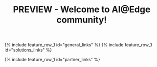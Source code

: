 ﻿---
layout: splash
permalink: /
title:
header:
  overlay_color: "white"
  overlay_image: /assets/images/MAIN_overlay.PNG
  # image: /assets/images/MAIN_camera.png
  actions:
    - label: "Learn more"
      url: "/docs/aiatedge/"
    # - label: "Join the community"
    #   url: "https://techcommunity.microsoft.com/t5/IoT-Devices/bd-p/HardwareEngineering"
title: PREVIEW - Welcome to AI@Edge community!
excerpt:
  Find the resources you need to create solutions using intelligence at the edge through combinations of hardware, machine learning (ML), artificial intelligence (AI) and Microsoft Azure services.
 
visionatedge_links:
  class: "light-gray"

ai_edge_basics:
  content:
    - title: "What is AI@Edge community"
      excerpt:  AI@Edge community portal is a collection of resources that allow you develop assets and solutions that combine hardware, machine learning / artificial intelligence (AI) and Microsoft Azure services enabling intelligence in the edge!  Whether you are a seasoned professional or taking your first steps to IoT, whether you are building intelligent edge hardware, creating end-2-end solutions by combining hardware, software and services, data scientics developing machine learning models or a software developer this community will help you to identify opportunities, get started fast with examples and partner with other professionals to create awesome solutions.
      image_path: /assets/images/MAIN_example.PNG
      image_url: /docs/examples
      alt: Access examples
      btn_label: "Learn more"
      url: /docs/aiatedge
      btn_class: "btn--primary"

general_links:
  title: AI@Edge
  content:
    - image_path: assets/images/Newpost1.png
      alt: ""
      title: "What is AI@Edge?"
      excerpt: "See how a device taking advantage of AI@Edge differs from a traditional IoT device"
      btn_label: " "
      url: "/docs/aiatedge/"
    - image_path: assets/images/Newpost3.png
      alt: ""
      title: "Choosing a hardware topology"
      excerpt: "Get an overview of the different hardware topologies supported by Microsoft AI@Edge solutions"
      btn_label: " "
      url: "/docs/terminology/"
    - image_path: assets/images/Newpost2.png
      alt: ""
      title: "Get started"
      excerpt: "Start you project planning with these examples of AI@Edge hardware, machine learning, and solution demos"
      btn_label: " "
      url: "/docs/examples/"

solutions_links:
  title: Vision@Edge Hardware
  content:
    - image_path: assets/images/MAIN_build_hardware.PNG
      alt: ""
      title: "Find or build an AI@Edge Device"
      excerpt: "Find existing hardware and developer kits, or use resources and best practices to  build intelligent edge capable hardware"
      btn_label: " "
      url: "/docs/hardware/"
    - image_path: /assets/images/MAIN_ai2.PNG
      alt: ""
      title: "Train an AI/ML model"
      excerpt: "To take advantage of the faster inference times an AI@Edge device can provide, learn more about ML models, the ML frameworks supported by different devices, and the tools used for training the models"
      btn_label: " "
      url: "/docs/machine_learning/"
    - image_path: /assets/images/MAIN_azure_iot.PNG
      alt: ""
      title: "Operate and maintain an AI@Edge solution"
      excerpt: "To take advantage of the fast turn around, offine capabilities and filtered data AI@Edge device offer, Azure IoT Edge enables you to conatinerize, deploy, and manage cloud services to your AI@Edge device"
      btn_label: " "
      url: "/docs/azureiot/"

partner_links:
  title: Become part of the community
  content:
    - image_path: assets/images/MAIN_community.PNG
      alt: ""
      title: "Join the AI@Edge community"
      excerpt: Hear the latest solution and services news from Azure and Windows IoT, share your thoughts, and get help from the community
      btn_label: " "
      url: "https://techcommunity.microsoft.com/t5/Internet-of-Things-IoT/ct-p/IoT"
    - image_path: /assets/images/MAIN_events.PNG
      alt: ""
      title: "Participate in Live Events"
      excerpt: "Learn about in-person events and conferences related to AI@Edge topics"
      btn_label: " "
      url: "/docs/liveevents/"
    - image_path: /assets/images/MAIN_tutorials.PNG
      alt: ""
      title: "Sign up for updates"
      excerpt: "Sign up to receive information about updates to this portal"
      btn_label: " "
      url: "/docs/tutorials/"
---
{% include feature_row_1 id="general_links" %}
{% include feature_row_1 id="solutions_links" %}
<!-- <div class="bgimg"> -->
{% include feature_row_1 id="partner_links" %}
<!-- </div> -->
